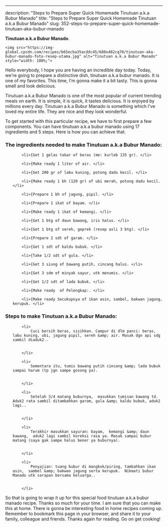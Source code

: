---
description: "Steps to Prepare Super Quick Homemade Tinutuan a.k.a Bubur Manado"
title: "Steps to Prepare Super Quick Homemade Tinutuan a.k.a Bubur Manado"
slug: 352-steps-to-prepare-super-quick-homemade-tinutuan-aka-bubur-manado

<p>
	<strong>Tinutuan a.k.a Bubur Manado</strong>. 
	
</p>
<p>
	
	<img src="https://img-global.cpcdn.com/recipes/b65ecba35acddc45/680x482cq70/tinutuan-aka-bubur-manado-foto-resep-utama.jpg" alt="Tinutuan a.k.a Bubur Manado" style="width: 100%;">
	
	
</p>
<p>
	Hello everybody, I hope you are having an incredible day today. Today, we're going to prepare a distinctive dish, tinutuan a.k.a bubur manado. It is one of my favorites. This time, I'm gonna make it a bit tasty. This is gonna smell and look delicious.
</p>
	
<p>
	Tinutuan a.k.a Bubur Manado is one of the most popular of current trending meals on earth. It is simple, it is quick, it tastes delicious. It is enjoyed by millions every day. Tinutuan a.k.a Bubur Manado is something which I've loved my entire life. They are nice and they look wonderful.
</p>
<p>
	
</p>

<p>
To get started with this particular recipe, we have to first prepare a few components. You can have tinutuan a.k.a bubur manado using 17 ingredients and 5 steps. Here is how you can achieve that.
</p>

<h3>The ingredients needed to make Tinutuan a.k.a Bubur Manado:</h3>

<ol>
	
		<li>{Get 1 gelas takar of beras (me: kurleb 135 gr). </li>
	
		<li>{Make ready 1 liter of air. </li>
	
		<li>{Get 200 gr of labu kuning, potong dadu kecil. </li>
	
		<li>{Make ready 1 bh (120 gr) of ubi merah, potong dadu kecil. </li>
	
		<li>{Prepare 1 bh of jagung, pipil. </li>
	
		<li>{Prepare 1 ikat of bayam. </li>
	
		<li>{Make ready 1 ikat of kemangi. </li>
	
		<li>{Get 1 btg of daun bawang, iris halus. </li>
	
		<li>{Get 1 btg of sereh, geprek (resep asli 3 btg). </li>
	
		<li>{Prepare 2 sdt of garam. </li>
	
		<li>{Get 1 sdt of kaldu bubuk. </li>
	
		<li>{Take 1/2 sdt of gula. </li>
	
		<li>{Get 3 siung of bawang putih, cincang halus. </li>
	
		<li>{Get 3 sdm of minyak sayur, utk menumis. </li>
	
		<li>{Get 1/2 sdt of lada bubuk. </li>
	
		<li>{Make ready  of Pelengkap:. </li>
	
		<li>{Make ready Secukupnya of ikan asin, sambel, bakwan jagung, kerupuk. </li>
	
</ol>
<p>
	
</p>

<h3>Steps to make Tinutuan a.k.a Bubur Manado:</h3>

<ol>
	
		<li>
			Cuci bersih beras, sisihkan. Campur di dlm panci: beras, labu kuning, ubi, jagung pipil, sereh &amp; air. Masak dgn api sdg sambil diaduk2..
			
			
		</li>
	
		<li>
			Sementara itu, tumis bawang putih cincang &amp; lada bubuk sampai harum (tp jgn sampe gosong ya).
			
			
		</li>
	
		<li>
			Setelah 3/4 matang buburnya,  masukkan tumisan bawang td.  Aduk2 rata sambil ditambahkan garam, gula &amp; kaldu bubuk, aduk2 lagi..
			
			
		</li>
	
		<li>
			Terakhir masukkan sayuran: bayam,  kemangi &amp; daun bawang,  aduk2 lagi sambil koreksi rasa ya. Masak sampai bubur matang (saya gak sampe halus bener ya buburnya).
			
			
		</li>
	
		<li>
			Penyajian: tuang bubur di mangkok/piring, tambahkan ikan asin,  sambel &amp; bakwan jagung serta kerupuk.  Nikmati bubur Manado utk sarapan bersama keluarga..
			
			
		</li>
	
</ol>

<p>
	
</p>

<p>
	So that is going to wrap it up for this special food tinutuan a.k.a bubur manado recipe. Thanks so much for your time. I am sure that you can make this at home. There is gonna be interesting food in home recipes coming up. Remember to bookmark this page in your browser, and share it to your family, colleague and friends. Thanks again for reading. Go on get cooking!
</p>
